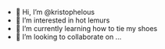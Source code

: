 - 👋 Hi, I’m @kristophelous
- 👀 I’m interested in hot lemurs
- 🌱 I’m currently learning how to tie my shoes
- 💞️ I’m looking to collaborate on ...

<!---
kristophelous/kristophelous is a ✨ special ✨ repository because its `README.md` (this file) appears on your GitHub profile.
You can click the Preview link to take a look at your changes.
--->
